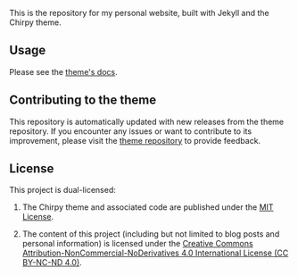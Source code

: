 This is the repository for my personal website, built with Jekyll and the Chirpy theme.

## Usage

Please see the [theme's docs](https://github.com/cotes2020/jekyll-theme-chirpy#documentation).

## Contributing to the theme

This repository is automatically updated with new releases from the theme repository. If you encounter any issues or want to contribute to its improvement, please visit the [theme repository][chirpy] to provide feedback.

## License

This project is dual-licensed:

1. The Chirpy theme and associated code are published under the [MIT License][mit].

2. The content of this project (including but not limited to blog posts and personal information) is licensed under the [Creative Commons Attribution-NonCommercial-NoDerivatives 4.0 International License (CC BY-NC-ND 4.0)][cc-by-nc-nd].

[gem]: https://rubygems.org/gems/jekyll-theme-chirpy
[chirpy]: https://github.com/cotes2020/jekyll-theme-chirpy/
[use-template]: https://github.com/cotes2020/chirpy-starter/generate
[CD]: https://en.wikipedia.org/wiki/Continuous_deployment
[mit]: https://github.com/cotes2020/chirpy-starter/blob/master/LICENSE
[cc-by-nc-nd]: https://creativecommons.org/licenses/by-nc-nd/4.0/

